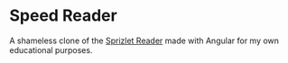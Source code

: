 # Speed Reader
A shameless clone of the [Sprizlet Reader](https://spritz.com/) made with Angular for my own educational purposes.